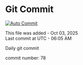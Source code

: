 # Git Commit
[![Auto Commit](https://github.com/alorup/active/actions/workflows/main.yml/badge.svg)](https://github.com/alorup/active/actions/workflows/main.yml)

This file was added - Oct 03, 2025  
Last commit at UTC - 06:05 AM

Daily git commit

commit number: 78
